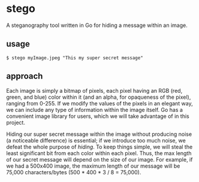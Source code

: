 # stego
A steganography tool written in Go for hiding a message within an image.

## usage
```
$ stego myImage.jpeg "This my super secret message"
```

## approach
Each image is simply a bitmap of pixels, each pixel having an RGB (red, green,
and blue) color within it (and an alpha, for opaqueness of the pixel), ranging
from 0-255. If we modify the values of the pixels in an elegant way, we can
include any type of information within the image itself. Go has a convenient 
image library for users, which we will take advantage of in this project. 

Hiding our super secret message within the image without producing noise (a
noticeable difference) is essential; if we introduce too much noise, we defeat 
the whole purpose of *hiding*. To keep things simple, we will steal the
least significant bit from each color within each pixel. Thus, the max length 
of our secret message will depend on the size of our image. For example, if we 
had a 500x400 image, the maximum length of our message will be 75,000
characters/bytes (500 * 400 * 3 / 8 = 75,000).

